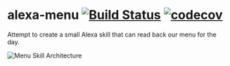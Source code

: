 # alexa-menu [![Build Status](https://travis-ci.org/witspirit/alexa-menu.svg?branch=master)](https://travis-ci.org/witspirit/alexa-menu) [![codecov](https://codecov.io/gh/witspirit/alexa-menu/branch/master/graph/badge.svg)](https://codecov.io/gh/witspirit/alexa-menu)

Attempt to create a small Alexa skill that can read back our menu for the day.

![Menu Skill Architecture](https://www.lucidchart.com/invitations/accept/e27bd03b-558d-4890-9bdd-f96f1df66942 "Menu Skill Architecture")

